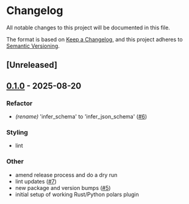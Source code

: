 # Changelog

All notable changes to this project will be documented in this file.

The format is based on [Keep a Changelog](https://keepachangelog.com/en/1.0.0/),
and this project adheres to [Semantic Versioning](https://semver.org/spec/v2.0.0.html).

## [Unreleased]

## [0.1.0](https://github.com/lmmx/polars-genson/releases/tag/genson-core-v0.1.0) - 2025-08-20

### <!-- 5 -->Refactor

- *(rename)* 'infer_schema' to 'infer_json_schema' ([#6](https://github.com/lmmx/polars-genson/pull/6))

### <!-- 8 -->Styling

- lint

### <!-- 9 -->Other

- amend release process and do a dry run
- lint updates ([#7](https://github.com/lmmx/polars-genson/pull/7))
- new package and version bumps ([#5](https://github.com/lmmx/polars-genson/pull/5))
- initial setup of working Rust/Python polars plugin
